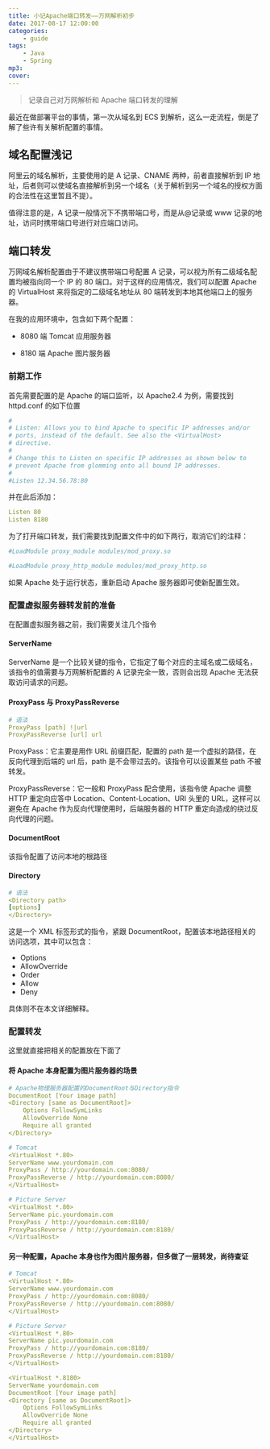 ```yaml
---
title: 小记Apache端口转发——万网解析初步
date: 2017-08-17 12:00:00
categories:
    - guide
tags:
    - Java
    - Spring
mp3:
cover:
---
```


> 记录自己对万网解析和 Apache 端口转发的理解

最近在做部署平台的事情，第一次从域名到 ECS 到解析，这么一走流程，倒是了解了些许有关解析配置的事情。

## 域名配置浅记

阿里云的域名解析，主要使用的是 A 记录、CNAME 两种，前者直接解析到 IP 地址，后者则可以使域名直接解析到另一个域名（关于解析到另一个域名的授权方面的合法性在这里暂且不提）。

值得注意的是，A 记录一般情况下不携带端口号，而是从@记录或 www 记录的地址，访问时携带端口号进行对应端口访问。

## 端口转发

万网域名解析配置由于不建议携带端口号配置 A 记录，可以视为所有二级域名配置均被指向同一个 IP 的 80 端口。对于这样的应用情况，我们可以配置 Apache 的 VirtualHost 来将指定的二级域名地址从 80 端转发到本地其他端口上的服务器。

在我的应用环境中，包含如下两个配置：

-   8080 端 Tomcat 应用服务器

-   8180 端 Apache 图片服务器

### 前期工作

首先需要配置的是 Apache 的端口监听，以 Apache2.4 为例，需要找到 httpd.conf 的如下位置

```yaml
#
# Listen: Allows you to bind Apache to specific IP addresses and/or
# ports, instead of the default. See also the <VirtualHost>
# directive.
#
# Change this to Listen on specific IP addresses as shown below to
# prevent Apache from glomming onto all bound IP addresses.
#
#Listen 12.34.56.78:80
```

并在此后添加：

```yaml
Listen 80
Listen 8180
```

为了打开端口转发，我们需要找到配置文件中的如下两行，取消它们的注释：

```yaml
#LoadModule proxy_module modules/mod_proxy.so

#LoadModule proxy_http_module modules/mod_proxy_http.so
```

如果 Apache 处于运行状态，重新启动 Apache 服务器即可使新配置生效。

### 配置虚拟服务器转发前的准备

在配置虚拟服务器之前，我们需要关注几个指令

#### ServerName

ServerName 是一个比较关键的指令，它指定了每个<VirtualHost>对应的主域名或二级域名，该指令的值需要与万网解析配置的 A 记录完全一致，否则会出现 Apache 无法获取访问请求的问题。

#### ProxyPass 与 ProxyPassReverse

```yaml
# 语法
ProxyPass [path] !|url
ProxyPassReverse [url] url
```

ProxyPass：它主要是用作 URL 前缀匹配，配置的 path 是一个虚拟的路径，在反向代理到后端的 url 后，path 是不会带过去的。该指令可以设置某些 path 不被转发。

ProxyPassReverse：它一般和 ProxyPass 配合使用，该指令使 Apache 调整 HTTP 重定向应答中 Location、Content-Location、URI 头里的 URL，这样可以避免在 Apache 作为反向代理使用时，后端服务器的 HTTP 重定向造成的绕过反向代理的问题。

#### DocumentRoot

该指令配置了访问本地的根路径

#### Directory

```yaml
# 语法
<Directory path>
[options]
</Directory>
```

这是一个 XML 标签形式的指令，紧跟 DocumentRoot，配置该本地路径相关的访问选项，其中可以包含：

-   Options
-   AllowOverride
-   Order
-   Allow
-   Deny

具体则不在本文详细解释。

### 配置转发

这里就直接把相关的配置放在下面了

#### 将 Apache 本身配置为图片服务器的场景

```yaml
# Apache物理服务器配置的DocumentRoot与Directory指令
DocumentRoot [Your image path]
<Directory [same as DocumentRoot]>
    Options FollowSymLinks
    AllowOverride None
    Require all granted
</Directory>

# Tomcat
<VirtualHost *.80>
ServerName www.yourdomain.com
ProxyPass / http://yourdomain.com:8080/
ProxyPassReverse / http://yourdomain.com:8080/
</VirtualHost>

# Picture Server
<VirtualHost *.80>
ServerName pic.yourdomain.com
ProxyPass / http://yourdomain.com:8180/
ProxyPassReverse / http://yourdomain.com:8180/
</VirtualHost>
```

#### 另一种配置，Apache 本身也作为图片服务器，但多做了一层转发，尚待查证

```yaml
# Tomcat
<VirtualHost *.80>
ServerName www.yourdomain.com
ProxyPass / http://yourdomain.com:8080/
ProxyPassReverse / http://yourdomain.com:8080/
</VirtualHost>

# Picture Server
<VirtualHost *.80>
ServerName pic.yourdomain.com
ProxyPass / http://yourdomain.com:8180/
ProxyPassReverse / http://yourdomain.com:8180/
</VirtualHost>

<VirtualHost *.8180>
ServerName yourdomain.com
DocumentRoot [Your image path]
<Directory [same as DocumentRoot]>
    Options FollowSymLinks
    AllowOverride None
    Require all granted
</Directory>
</VirtualHost>
```
